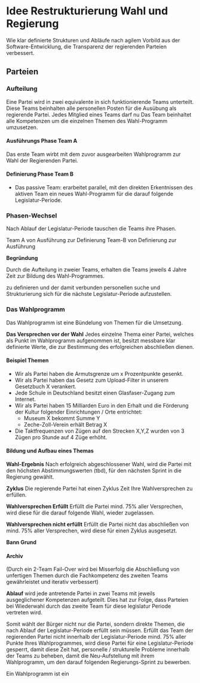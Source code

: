 # Idee Restrukturierung Wahl und Regierung

Wie klar definierte Strukturen und Abläufe nach agilem Vorbild aus der Software-Entwicklung, die Transparenz der regierenden Parteien verbessert.

## Parteien

### Aufteilung
Eine Partei wird in zwei equivalente in sich funktionierende Teams unterteilt.
Diese Teams beinhalten alle personellen Posten für die Ausübung als regierende Partei.
Jedes Mitglied eines Teams darf nu
Das Team beinhaltet alle Kompetenzen um die einzelnen Themen des Wahl-Programm umzusetzen.

#### Ausführungs Phase Team A
Das erste Team wirbt mit dem zuvor ausgearbeiten Wahlprogramm zur Wahl der Regierenden Partei.

#### Definierung Phase Team B
- Das passive Team: erarbeitet parallel, mit den direkten Erkentnissen des aktiven Team ein neues Wahl-Programm
für die darauf folgende Legislatur-Periode.

### Phasen-Wechsel
Nach Ablauf der Legislatur-Periode tauschen die Teams ihre Phasen.

Team A von Ausführung zur Definierung
Team-B von Definierung zur Ausführung

**Begründung**

Durch die Aufteilung in zweier Teams, erhalten die Teams jeweils 4 Jahre Zeit zur Bildung des Wahl-Programmes. 

zu definieren und der damit verbunden personellen suche und Strukturierung sich für die nächste Legislatur-Periode aufzustellen.

### Das Wahlprogramm
Das Wahlprogramm ist eine Bündelung von Themen für die Umsetzung.

**Das Versprechen vor der Wahl**
Jedes einzelne Thema einer Partei, welches als Punkt im Wahlprogramm aufgenommen ist, besitzt messbare klar definierte Werte, die zur
Bestimmung des erfolgreichen abschließen dienen.

#### Beispiel Themen
- Wir als Partei haben die Armutsgrenze um x Prozentpunkte gesenkt.
- Wir als Partei haben das Gesetz zum Upload-Filter in unserem Gesetzbuch X verankert.
- Jede Schule in Deutschland besitzt einen Glasfaser-Zugang zum Internet.
- Wir als Partei haben 15 Milliarden Euro in den Erhalt und die Förderung der Kultur folgender Einrichtungen / Orte entrichtet:
  - Museum X bekommt Summe Y
  - Zeche-Zoll-Verein erhält Betrag X
- Die Taktfrequenzen von Zügen auf den Strecken X,Y,Z wurden von 3 Zügen pro Stunde auf 4 Züge erhöht.

#### Bildung und Aufbau eines Themas

**Wahl-Ergebnis**
Nach erfolgreich abgeschlossener Wahl, wird die Partei mit den höchsten Abstimmungswerten (tbd), für den nächsten Sprint in die Regierung gewählt.

**Zyklus**
Die regierende Partei hat einen Zyklus Zeit Ihre Wahlversprechen zu erfüllen.

**Wahlversprechen Erfüllt**
Erfüllt die Partei mind. 75% aller Versprechen, wird diese für die darauf folgende Wahl, wieder zugelassen.

**Wahlversprechen nicht erfüllt**
Erfüllt die Partei nicht das abschließen von mind. 75% aller Versprechen, wird diese für einen Zyklus ausgesetzt.

**Bann Grund**

#### Archiv

(Durch ein 2-Team Fail-Over wird bei Misserfolg die Abschließung von unfertigen Themen durch die Fachkompetenz des zweiten Teams gewährleistet und iterativ verbessert)

**Ablauf**
wird jede antretende Partei in zwei Teams mit jeweils ausgeglichener Kompetenzen aufgeteilt. Dies hat zur Folge, dass Parteien bei Wiederwahl durch das zweite Team für diese legislatur Periode vertreten wird.

Somit wählt der Bürger nicht nur die Partei, sondern direkte Themen, die nach Ablauf der Legislatur-Periode erfüllt sein müssen.
Erfüllt das Team der regierenden Partei nicht innerhalb der Legislatur-Periode mind. 75% aller Punkte Ihres Wahlprogrammes, wird diese Partei für eine Legislatur-Periode gesperrt, damit diese Zeit hat, personelle / strukturelle Probleme innerhalb der Teams zu beheben,
damit die Neu-Aufstellung mit ihrem Wahlprogramm, um den darauf folgenden Regierungs-Sprint zu bewerben.

Ein Wahlprogramm ist ein

